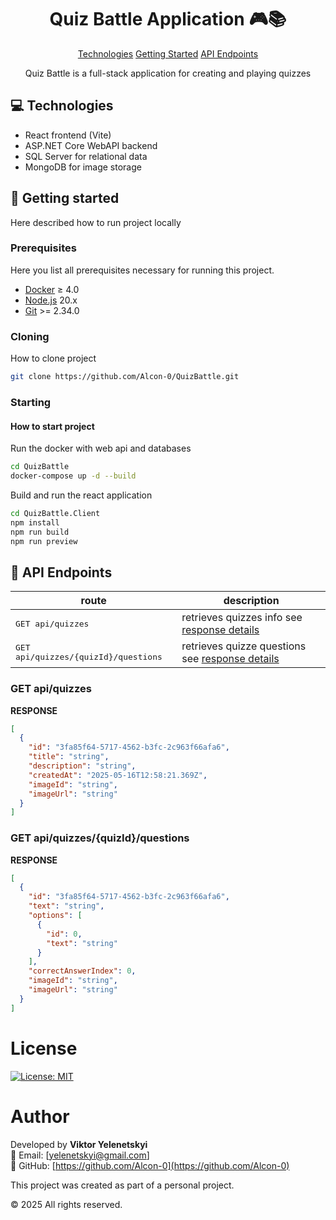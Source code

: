 
<h1 align="center" style="font-weight: bold;"> Quiz Battle Application 🎮📚</h1>

<p align="center">
<a href="#tech">Technologies</a>
<a href="#started">Getting Started</a>
<a href="#routes">API Endpoints</a>

 
</p>


<p align="center">Quiz Battle is a full-stack application for creating and playing quizzes</p>



<h2 id="technologies">💻 Technologies</h2>

- React frontend (Vite)
- ASP.NET Core WebAPI backend
- SQL Server for relational data
- MongoDB for image storage

<h2 id="started">🚀 Getting started</h2>

Here described how to run project locally

<h3>Prerequisites</h3>

Here you list all prerequisites necessary for running this project.

- [Docker](https://docs.docker.com/desktop/release-notes/) ≥ 4.0
- [Node.js](https://nodejs.org/en/download) 20.x
- [Git](https://git-scm.com/downloads) >= 2.34.0

<h3>Cloning</h3>

How to clone project

```bash
git clone https://github.com/Alcon-0/QuizBattle.git
```

<h3>Starting</h3>

#### How to start project

Run the docker with web api and databases
```bash 
cd QuizBattle
docker-compose up -d --build
```
Build and run the react application
```bash 
cd QuizBattle.Client
npm install
npm run build
npm run preview
```

<h2 id="routes">📍 API Endpoints</h2>



| route               | description                                          
|----------------------|-----------------------------------------------------
| <kbd>GET api/quizzes</kbd>     | retrieves quizzes info see [response details](#get-auth-detail)
| <kbd>GET api/quizzes/{quizId}/questions</kbd>     | retrieves quizze questions see [response details](#post-auth-detail)

<h3 id="get-auth-detail">GET api/quizzes</h3>

**RESPONSE**
```json
[
  {
    "id": "3fa85f64-5717-4562-b3fc-2c963f66afa6",
    "title": "string",
    "description": "string",
    "createdAt": "2025-05-16T12:58:21.369Z",
    "imageId": "string",
    "imageUrl": "string"
  }
]
```

<h3 id="post-auth-detail">GET api/quizzes/{quizId}/questions</h3>

**RESPONSE**
```json
[
  {
    "id": "3fa85f64-5717-4562-b3fc-2c963f66afa6",
    "text": "string",
    "options": [
      {
        "id": 0,
        "text": "string"
      }
    ],
    "correctAnswerIndex": 0,
    "imageId": "string",
    "imageUrl": "string"
  }
]
```


# License

[![License: MIT](https://img.shields.io/badge/License-MIT-yellow.svg)](LICENSE)

# Author

Developed by **Viktor Yelenetskyi**  
📧 Email: [yelenetskyi@gmail.com]  
💼 GitHub: [https://github.com/Alcon-0](https://github.com/Alcon-0)

This project was created as part of a personal project.

© 2025 All rights reserved.


